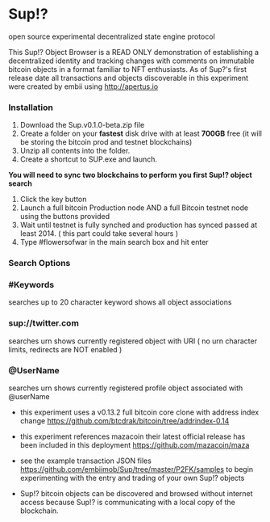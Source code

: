 # Sup!? 
open source experimental decentralized state engine protocol


This Sup!? Object Browser is a READ ONLY demonstration of establishing a decentralized identity and tracking changes with comments on immutable bitcoin objects in a format familiar to NFT enthusiasts. As of Sup?'s first release date all transactions and objects discoverable in this experiment were created by embii using http://apertus.io

### **Installation**

1. Download the Sup.v0.1.0-beta.zip file
2. Create a folder on your **fastest** disk drive with at least **700GB** free (it will be storing the bitcoin prod and testnet blockchains)
3. Unzip all contents into the folder.
4. Create a shortcut to SUP.exe and launch.

**You will need to sync two blockchains to perform you first Sup!? object search**

1. Click the key button
2. Launch a full bitcoin Production node AND a full Bitcoin testnet node using the buttons provided
3. Wait until testnet is fully synched and production has synced passed at least 2014. ( this part could take several hours )
4. Type #flowersofwar in the main search box and hit enter


### **Search Options**

### **#Keywords**
searches up to 20 character keyword shows all object associations
 
### **sup://twitter.com**
searches urn shows currently registered object with URI  ( no urn character limits, redirects are NOT enabled )

### **@UserName**
searches urn shows currently registered profile object associated with @userName


- this experiment uses a v0.13.2 full bitcoin core clone with address index change https://github.com/btcdrak/bitcoin/tree/addrindex-0.14

- this experiment references mazacoin their latest official release has been included in this deployment https://github.com/mazacoin/maza

- see the example transaction JSON files https://github.com/embiimob/Sup/tree/master/P2FK/samples to begin experimenting with the entry and trading of your own Sup!? objects

- Sup!? bitcoin objects can be discovered and browsed without internet access because Sup!? is communicating with a local copy of the blockchain.

